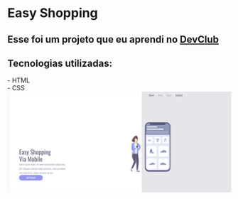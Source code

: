 <h1>Easy Shopping</h1>
<h2>Esse foi um projeto que eu aprendi no <a href="https://rodolfomori.com.br/devclub">DevClub</a></h2>

<h2>Tecnologias utilizadas:</h2>
  - HTML
  <br>
  - CSS

<img src="https://github.com/Petersondsn/Projeto-easy_shopping/blob/master/assets/Desktop%20easy_shopping.PNG?raw=true" />
